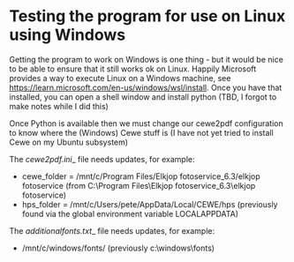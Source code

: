 Testing the program for use on Linux using Windows
==================================================

Getting the program to work on Windows is one thing - but it would be nice to be able to ensure that it still works ok on Linux.
Happily Microsoft provides a way to execute Linux on a Windows machine, see https://learn.microsoft.com/en-us/windows/wsl/install.
Once you have that installed, you can open a shell window and install python (TBD, I forgot to make notes while I did this)

Once Python is available then we must change our cewe2pdf configuration to know where the (Windows) Cewe stuff is (I have not yet tried to install Cewe on my Ubuntu subsystem)

The _cewe2pdf.ini__ file needs updates, for example:
- cewe_folder = /mnt/c/Program Files/Elkjop fotoservice_6.3/elkjop fotoservice (from C:\Program Files\Elkjop fotoservice_6.3\elkjop fotoservice)
- hps_folder = /mnt/c/Users/pete/AppData/Local/CEWE/hps (previously found via the global environment variable LOCALAPPDATA)

The _additionalfonts.txt__ file needs updates, for example:
- /mnt/c/windows/fonts/ (previously c:\windows\fonts\)